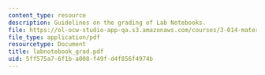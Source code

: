 ```yaml
---
content_type: resource
description: Guidelines on the grading of Lab Notebooks.
file: https://ol-ocw-studio-app-qa.s3.amazonaws.com/courses/3-014-materials-laboratory-fall-2006/5ff575a76f1ba008f49fd4f856f4974b_labnotebook_grad.pdf
file_type: application/pdf
resourcetype: Document
title: labnotebook_grad.pdf
uid: 5ff575a7-6f1b-a008-f49f-d4f856f4974b
---
```

